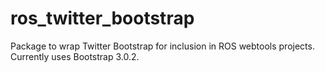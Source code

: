 ros_twitter_bootstrap
=====================

Package to wrap Twitter Bootstrap for inclusion in ROS webtools projects. Currently uses Bootstrap 3.0.2.
